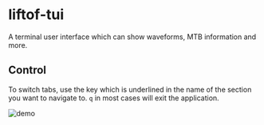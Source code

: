 # liftof-tui

A terminal user interface which can show waveforms, 
MTB information and more.

## Control 

To switch tabs, use the key which is underlined in the 
name of the section you want to navigate to. `q` in most
cases will exit the application.

![demo](https://github.com/GAPS-Collab/gaps-online-software/tree/NIUHI-0.8/tof/liftof/liftof-tui/demo.gif)

